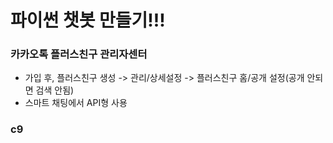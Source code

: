 # 파이썬 챗봇 만들기!!!

### 카카오톡 플러스친구 관리자센터

- 가입 후, 플러스친구 생성 -> 관리/상세설정 -> 플러스친구 홈/공개 설정(공개 안되면 검색 안됨)
- 스마트 채팅에서  API형 사용

### c9
